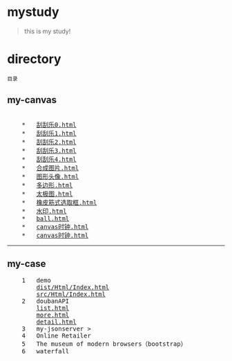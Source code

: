 # mystudy
> this is my study!

# directory
<code>目录</code>

## my-canvas
<pre>
    
    *   <a href="my-canvas/刮刮乐0.html">刮刮乐0.html</a>  
    *   <a href="my-canvas/刮刮乐1.html">刮刮乐1.html</a>  
    *   <a href="my-canvas/刮刮乐2.html">刮刮乐2.html</a>  
    *   <a href="my-canvas/刮刮乐3.html">刮刮乐3.html</a>  
    *   <a href="my-canvas/刮刮乐4.html">刮刮乐4.html</a>  
    *   <a href="my-canvas/合成图片.html">合成图片.html</a>  
    *   <a href="my-canvas/图形头像.html">图形头像.html</a>  
    *   <a href="my-canvas/多边形.html">多边形.html</a>  
    *   <a href="my-canvas/太极图.html">太极图.html</a>  
    *   <a href="my-canvas/橡皮筋式选取框.html">橡皮筋式选取框.html</a>  
    *   <a href="my-canvas/水印.html">水印.html</a>  
    *   <a href="my-canvas/ball.html">ball.html</a>  
    *   <a href="my-canvas/canvas时钟.html">canvas时钟.html</a>  
    *   <a href="my-canvas/canvas时钟.html">canvas时钟.html</a>  
</pre>
***
## my-case
<pre>
    1   demo 
        <a href="my-case/demo/dist/Html/Index.html" title="经过gulp处理">dist/Html/Index.html</a> 
        <a href="my-case/demo/src/Html/Index.html" title="原始html">src/Html/Index.html</a> 
    2   doubanAPI 
        <a href="my-case/doubanAPI/list.html">list.html</a>
        <a href="my-case/doubanAPI/more.html">more.html</a>
        <a href="my-case/doubanAPI/detail.html">detail.html</a>
    3   my-jsonserver &gt;
    4   Online Retailer 
    5   The museum of modern browsers（bootstrap） 
    6   waterfall 
</pre>

